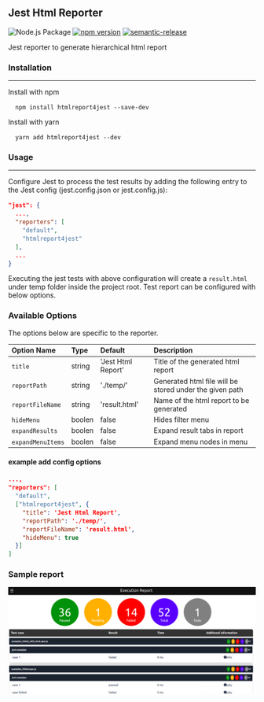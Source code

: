 ## Jest Html Reporter

![Node.js Package](https://github.com/contactvinoth89/HTMLReport4Jest/workflows/Node.js%20Package/badge.svg)
[![npm version](https://img.shields.io/npm/v/htmlreport4jest.svg?style=flat)](https://www.npmjs.com/package/htmlreport4jest 'View this project on npm')
[![semantic-release](https://img.shields.io/badge/%20%20%F0%9F%93%A6%F0%9F%9A%80-semantic--release-e10079.svg)](https://github.com/semantic-release/semantic-release)

Jest reporter to generate hierarchical html report

### Installation

---
Install with npm
```shell
  npm install htmlreport4jest --save-dev
```

Install with yarn
```shell
  yarn add htmlreport4jest --dev
```

### Usage

---

Configure Jest to process the test results by adding the following entry to the Jest config (jest.config.json or jest.config.js):

```json
"jest": {
  ...,
  "reporters": [
    "default",
    "htmlreport4jest"
  ],
  ...
}

```

Executing the jest tests with above configuration will create a `result.html` under temp folder inside the project root. Test report can be configured with below options.

### Available Options

The options below are specific to the reporter.

| Option Name   | Type    | Default                  | Description                                                                                                                                                                                                                                                                                          |
| :------------ | :------ | :----------------------- | :--------------------------------------------------------------------------------------------------------------------------------------------------------------------------------------------------------------------------------------------------------------------------------------------------- |
| `title`  | string  | 'Jest Html Report'                       | Title of the generated html report                                                                                                                                                                                                                                                                                |
| `reportPath`    | string  | './temp/' | Generated html file will be stored under the given path                                                                                                                                                                                                                                |
| `reportFileName`      | string | 'result.html'                    | Name of the html report to be generated     |
| `hideMenu`      | boolen | false                    | Hides filter menu                                                         
| `expandResults`      | boolen | false                    | Expand result tabs in report                                                         
| `expandMenuItems`      | boolen | false                    | Expand menu nodes in menu                           

#### example add config options

```json
...,
"reporters": [
  "default",
  ["htmlreport4jest", {
    "title": 'Jest Html Report',
    "reportPath": './temp/',
    "reportFileName": 'result.html',
    "hideMenu": true
  }]
]
```

### Sample report
![Sample report](artifacts/Report.png)